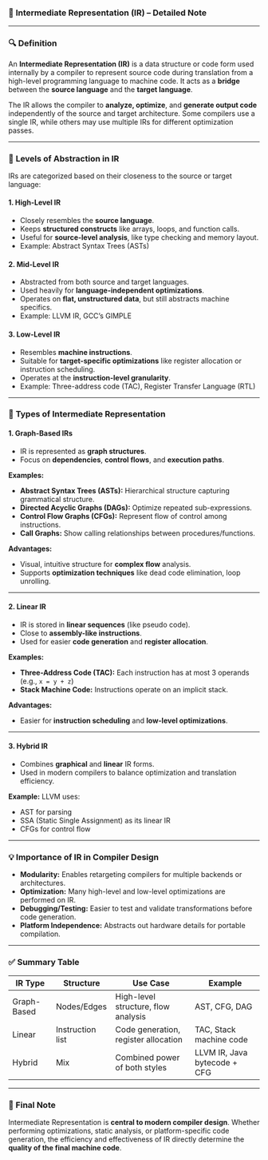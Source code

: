 

### 📘 **Intermediate Representation (IR) – Detailed Note**

---

### 🔍 **Definition**

An **Intermediate Representation (IR)** is a data structure or code form used internally by a compiler to represent source code during translation from a high-level programming language to machine code. It acts as a **bridge** between the **source language** and the **target language**.

The IR allows the compiler to **analyze, optimize**, and **generate output code** independently of the source and target architecture. Some compilers use a single IR, while others may use multiple IRs for different optimization passes.

---

### 🧱 **Levels of Abstraction in IR**

IRs are categorized based on their closeness to the source or target language:

#### 1. **High-Level IR**

* Closely resembles the **source language**.
* Keeps **structured constructs** like arrays, loops, and function calls.
* Useful for **source-level analysis**, like type checking and memory layout.
* Example: Abstract Syntax Trees (ASTs)

#### 2. **Mid-Level IR**

* Abstracted from both source and target languages.
* Used heavily for **language-independent optimizations**.
* Operates on **flat, unstructured data**, but still abstracts machine specifics.
* Example: LLVM IR, GCC’s GIMPLE

#### 3. **Low-Level IR**

* Resembles **machine instructions**.
* Suitable for **target-specific optimizations** like register allocation or instruction scheduling.
* Operates at the **instruction-level granularity**.
* Example: Three-address code (TAC), Register Transfer Language (RTL)

---

### 🔄 **Types of Intermediate Representation**

#### 1. **Graph-Based IRs**

* IR is represented as **graph structures**.
* Focus on **dependencies**, **control flows**, and **execution paths**.

**Examples:**

* **Abstract Syntax Trees (ASTs):** Hierarchical structure capturing grammatical structure.
* **Directed Acyclic Graphs (DAGs):** Optimize repeated sub-expressions.
* **Control Flow Graphs (CFGs):** Represent flow of control among instructions.
* **Call Graphs:** Show calling relationships between procedures/functions.

**Advantages:**

* Visual, intuitive structure for **complex flow** analysis.
* Supports **optimization techniques** like dead code elimination, loop unrolling.

---

#### 2. **Linear IR**

* IR is stored in **linear sequences** (like pseudo code).
* Close to **assembly-like instructions**.
* Used for easier **code generation** and **register allocation**.

**Examples:**

* **Three-Address Code (TAC):** Each instruction has at most 3 operands (e.g., `x = y + z`)
* **Stack Machine Code:** Instructions operate on an implicit stack.

**Advantages:**

* Easier for **instruction scheduling** and **low-level optimizations**.

---

#### 3. **Hybrid IR**

* Combines **graphical** and **linear** IR forms.
* Used in modern compilers to balance optimization and translation efficiency.

**Example:** LLVM uses:

* AST for parsing
* SSA (Static Single Assignment) as its linear IR
* CFGs for control flow

---

### 💡 **Importance of IR in Compiler Design**

* **Modularity:** Enables retargeting compilers for multiple backends or architectures.
* **Optimization:** Many high-level and low-level optimizations are performed on IR.
* **Debugging/Testing:** Easier to test and validate transformations before code generation.
* **Platform Independence:** Abstracts out hardware details for portable compilation.

---

### ✅ **Summary Table**

| IR Type     | Structure        | Use Case                             | Example                      |
| ----------- | ---------------- | ------------------------------------ | ---------------------------- |
| Graph-Based | Nodes/Edges      | High-level structure, flow analysis  | AST, CFG, DAG                |
| Linear      | Instruction list | Code generation, register allocation | TAC, Stack machine code      |
| Hybrid      | Mix              | Combined power of both styles        | LLVM IR, Java bytecode + CFG |

---

### 📌 Final Note

Intermediate Representation is **central to modern compiler design**. Whether performing optimizations, static analysis, or platform-specific code generation, the efficiency and effectiveness of IR directly determine the **quality of the final machine code**.

